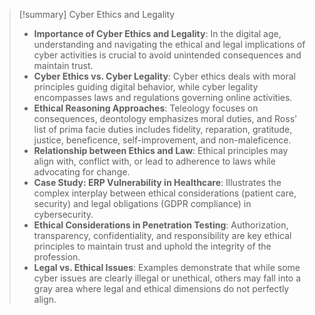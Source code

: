 > [!summary] Cyber Ethics and Legality
> - **Importance of Cyber Ethics and Legality**: In the digital age, understanding and navigating the ethical and legal implications of cyber activities is crucial to avoid unintended consequences and maintain trust.
> - **Cyber Ethics vs. Cyber Legality**: Cyber ethics deals with moral principles guiding digital behavior, while cyber legality encompasses laws and regulations governing online activities.
> - **Ethical Reasoning Approaches**: Teleology focuses on consequences, deontology emphasizes moral duties, and Ross' list of prima facie duties includes fidelity, reparation, gratitude, justice, beneficence, self-improvement, and non-maleficence.
> - **Relationship between Ethics and Law**: Ethical principles may align with, conflict with, or lead to adherence to laws while advocating for change.
> - **Case Study: ERP Vulnerability in Healthcare**: Illustrates the complex interplay between ethical considerations (patient care, security) and legal obligations (GDPR compliance) in cybersecurity.
> - **Ethical Considerations in Penetration Testing**: Authorization, transparency, confidentiality, and responsibility are key ethical principles to maintain trust and uphold the integrity of the profession.
> - **Legal vs. Ethical Issues**: Examples demonstrate that while some cyber issues are clearly illegal or unethical, others may fall into a gray area where legal and ethical dimensions do not perfectly align.

